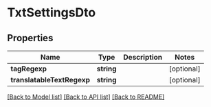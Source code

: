 # TxtSettingsDto

## Properties
Name | Type | Description | Notes
------------ | ------------- | ------------- | -------------
**tagRegexp** | **string** |  | [optional] 
**translatableTextRegexp** | **string** |  | [optional] 

[[Back to Model list]](../README.md#documentation-for-models) [[Back to API list]](../README.md#documentation-for-api-endpoints) [[Back to README]](../README.md)


